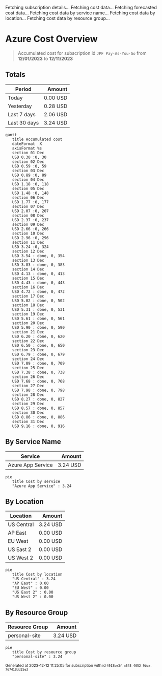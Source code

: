 Fetching subscription details...
Fetching cost data...
Fetching forecasted cost data...
Fetching cost data by service name...
Fetching cost data by location...
Fetching cost data by resource group...
# Azure Cost Overview

> Accumulated cost for subscription id `JPF Pay-As-You-Go` from **12/01/2023** to **12/11/2023**

## Totals

|Period|Amount|
|---|---:|
|Today|0.00 USD|
|Yesterday|0.28 USD|
|Last 7 days|2.06 USD|
|Last 30 days|3.24 USD|

```mermaid
gantt
   title Accumulated cost
   dateFormat  X
   axisFormat %s
   section 01 Dec
   USD 0.30 :0, 30
   section 02 Dec
   USD 0.59 :0, 59
   section 03 Dec
   USD 0.89 :0, 89
   section 04 Dec
   USD 1.18 :0, 118
   section 05 Dec
   USD 1.48 :0, 148
   section 06 Dec
   USD 1.77 :0, 177
   section 07 Dec
   USD 2.07 :0, 207
   section 08 Dec
   USD 2.37 :0, 237
   section 09 Dec
   USD 2.66 :0, 266
   section 10 Dec
   USD 2.96 :0, 296
   section 11 Dec
   USD 3.24 :0, 324
   section 12 Dec
   USD 3.54 : done, 0, 354
   section 13 Dec
   USD 3.83 : done, 0, 383
   section 14 Dec
   USD 4.13 : done, 0, 413
   section 15 Dec
   USD 4.43 : done, 0, 443
   section 16 Dec
   USD 4.72 : done, 0, 472
   section 17 Dec
   USD 5.02 : done, 0, 502
   section 18 Dec
   USD 5.31 : done, 0, 531
   section 19 Dec
   USD 5.61 : done, 0, 561
   section 20 Dec
   USD 5.90 : done, 0, 590
   section 21 Dec
   USD 6.20 : done, 0, 620
   section 22 Dec
   USD 6.50 : done, 0, 650
   section 23 Dec
   USD 6.79 : done, 0, 679
   section 24 Dec
   USD 7.09 : done, 0, 709
   section 25 Dec
   USD 7.38 : done, 0, 738
   section 26 Dec
   USD 7.68 : done, 0, 768
   section 27 Dec
   USD 7.98 : done, 0, 798
   section 28 Dec
   USD 8.27 : done, 0, 827
   section 29 Dec
   USD 8.57 : done, 0, 857
   section 30 Dec
   USD 8.86 : done, 0, 886
   section 31 Dec
   USD 9.16 : done, 0, 916
```

## By Service Name

|Service|Amount|
|---|---:|
|Azure App Service|3.24 USD|

```mermaid
pie
   title Cost by service
   "Azure App Service" : 3.24
```

## By Location

|Location|Amount|
|---|---:|
|US Central|3.24 USD|
|AP East|0.00 USD|
|EU West|0.00 USD|
|US East 2|0.00 USD|
|US West 2|0.00 USD|

```mermaid
pie
   title Cost by location
   "US Central" : 3.24
   "AP East" : 0.00
   "EU West" : 0.00
   "US East 2" : 0.00
   "US West 2" : 0.00
```

## By Resource Group

|Resource Group|Amount|
|---|---:|
|personal-site|3.24 USD|

```mermaid
pie
   title Cost by resource group
   "personal-site" : 3.24
```

<sup>Generated at 2023-12-12 11:25:05 for subscription with id `4913be3f-a345-4652-9bba-767418dd25e3`</sup>
